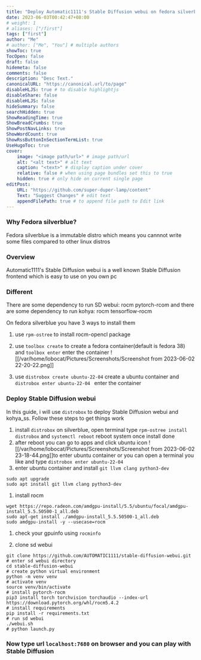 ```yaml
---
title: "Deploy Automatic1111's Stable Diffusion webui on fedora silverblue 38 with AMD GPU"
date: 2023-06-03T00:42:47+08:00
# weight: 1
# aliases: ["/first"]
tags: ["first"]
author: "Me"
# author: ["Me", "You"] # multiple authors
showToc: true
TocOpen: false
draft: false
hidemeta: false
comments: false
description: "Desc Text."
canonicalURL: "https://canonical.url/to/page"
disableHLJS: true # to disable highlightjs
disableShare: false
disableHLJS: false
hideSummary: false
searchHidden: true
ShowReadingTime: true
ShowBreadCrumbs: true
ShowPostNavLinks: true
ShowWordCount: true
ShowRssButtonInSectionTermList: true
UseHugoToc: true
cover:
    image: "<image path/url>" # image path/url
    alt: "<alt text>" # alt text
    caption: "<text>" # display caption under cover
    relative: false # when using page bundles set this to true
    hidden: true # only hide on current single page
editPost:
    URL: "https://github.com/super-duper-lamp/content"
    Text: "Suggest Changes" # edit text
    appendFilePath: true # to append file path to Edit link
---
```



### Why Fedora silverblue?
Fedora silverblue is a immutable distro which means you cannnot write some files compared to other linux distros

### Overview 
Automatic1111's Stable Diffusion webui is a well known Stable Diffusion frontend which is easy to use on you own pc 

### Different 
There are some dependency to run SD webui: rocm pytorch-rcom and there are some dependency to run kohya: rocm tensorflow-rocm

On fedora silverblue you have 3 ways to install them 
1. use `rpm-ostree` to install rocm-opencl package
1. use `toolbox create`  to create a fedora container(default is fedora 38) and `toolbox enter` enter the container 
	![[/var/home/lobocat/Pictures/Screenshots/Screenshot from 2023-06-02 22-20-22.png]]
	
1. use `distrobox create ubuntu-22-04` create a ubuntu container and `distrobox enter ubuntu-22-04 ` enter the container

### Deploy Stable Diffusion webui
In this guide, i will use `distrobox` to deploy Stable Diffusion webui and kohya_ss.
Follow these steps to get things work
1. install `distrobox` on silverblue, open terminal type 
	`rpm-ostree install distrobox` and `systemctl reboot` reboot system once install done
1. after reboot you can go to apps and click ubuntu icon 
	![[/var/home/lobocat/Pictures/Screenshots/Screenshot from 2023-06-02 23-18-44.png]]to enter ubuntu container
	or you can open a terminal you like and type 
	`distrobox enter ubuntu-22-04`
1. enter ubuntu container and install `git llvm clang python3-dev` 
```
sudo apt upgrade
sudo apt install git llvm clang python3-dev
```
1. install rocm
```
wget https://repo.radeon.com/amdgpu-install/5.5/ubuntu/focal/amdgpu-install_5.5.50500-1_all.deb 
sudo apt-get install ./amdgpu-install_5.5.50500-1_all.deb
sudo amdgpu-install -y --usecase=rocm
```
1. check your gpuinfo using `rocminfo` 
	
2. clone sd webui
```
git clone https://github.com/AUTOMATIC1111/stable-diffusion-webui.git
# enter sd webui directory 
cd stable-diffusion-webui
# create python virtual environment 
python -m venv venv
# activate venv 
source venv/bin/activate
# install pytorch-rocm 
pip3 install torch torchvision torchaudio --index-url https://download.pytorch.org/whl/rocm5.4.2
# install requirements 
pip install -r requirements.txt
# run sd webui 
./webui.sh 
# python launch.py
```	
### Now type url `localhost:7680` on browser and you can play with Stable Diffusion 
